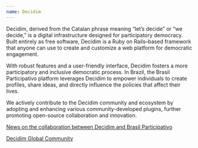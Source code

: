 ```yaml
---
name: Decidim
---
```

Decidim, derived from the Catalan phrase meaning “let’s decide” or “we decide,” is a digital infrastructure designed for participatory democracy. Built entirely as free software, Decidim is a Ruby on Rails–based framework that anyone can use to create and customize a web platform for democratic engagement.

With robust features and a user-friendly interface, Decidim fosters a more participatory and inclusive democratic process. In Brazil, the Brasil Participativo platform leverages Decidim to empower individuals to create profiles, share ideas, and directly influence the policies that affect their lives.

We actively contribute to the Decidim community and ecosystem by adopting and enhancing various community-developed plugins, further promoting open-source collaboration and innovation.


<a href="https://meta.decidim.org/processes/news/f/1719/posts/362">News on the collaboration between Decidim and Brasil Participativo</a>

<a href="https://meta.decidim.org/">Decidim Global Community</a>
